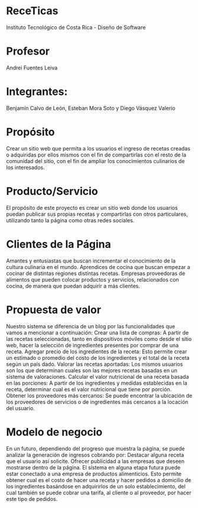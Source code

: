 ReceTicas
=======
Instituto Tecnológico de Costa Rica - Diseño de Software

Profesor
=======
Andrei Fuentes Leiva


Integrantes:
=======
Benjamín Calvo de León, Esteban Mora Soto y Diego Vásquez Valerio


Propósito
=======
Crear un sitio web que permita a los usuarios el ingreso de recetas creadas o adquiridas por ellos mismos con el fin de compartirlas con el resto de la comunidad del sitio, con el fin de ampliar los conocimientos culinarios de los interesados.

Producto/Servicio
=======
El propósito de este proyecto es crear un sitio web donde los usuarios puedan publicar sus propias recetas y compartirlas con otros particulares, utilizando tanto la página como otras redes sociales.

Clientes de la Página
=======
Amantes y entusiastas que buscan incrementar el conocimiento de la cultura culinaria en el mundo.
Aprendices de cocina que buscan empezar a cocinar de distintas regiones distintas recetas.
Empresas proveedoras de alimentos que pueden colocar productos y servicios, relacionados con cocina, de manera que puedan adquirir a más clientes.

Propuesta de valor
=======
Nuestro sistema se diferencia de un blog por las funcionalidades que vamos a mencionar a continuación:
Crear una lista de compras: A partir de las recetas seleccionadas, tanto en dispositivos móviles como desde el sitio web, hacer la selección de ingredientes presentes por comprar de una receta.
Agregar precio de los ingredientes de la receta: Esto permite crear un estimado o promedio del costo de los ingredientes  y el total de la receta según un país dado.
Valorar las recetas aportadas: Los mismos usuarios son los que determinan cuales son las mejores recetas basadas en un sistema de valoraciones.
Calcular el valor nutricional de una receta basada en las porciones: A partir de los ingredientes y medidas establecidas en la receta, determinar cual es el valor nutricional que tiene por porción.
Obtener los proveedores más cercanos: Se puede encontrar la ubicación de los proveedores de servicios o de ingredientes más cercanos a la locación del usuario.

Modelo de negocio
=======
En un futuro, dependiendo del progreso que muestra la página, se puede analizar la generación de ingresos cobrando por:
Destacar alguna receta que el usuario así solicite.
Ofrecer publicidad a las empresas que deseen mostrarse dentro de la página.
El sistema en alguna etapa futura puede estar conectado a una empresa de productos alimenticios. Esto permite obtener cual es el costo de hacer una receta y hacer pedidos a domicilio de los ingredientes basándose en adquirirlos de un solo establecimiento, del cual también se puede cobrar una tarifa, al cliente o al proveedor, por hacer este tipo de pedidos.

